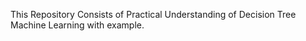This Repository Consists of Practical Understanding of Decision Tree Machine Learning with example.
